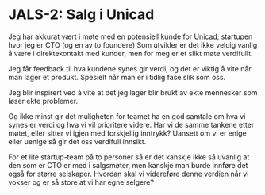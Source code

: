 # JALS-2: Salg i Unicad

Jeg har akkurat vært i møte med en potensiell kunde for [Unicad], startupen hvor jeg er CTO (og en
av to foundere) Som utvikler er det ikke veldig vanlig å være i direktekontakt med kunder, men for
meg er et slikt møte verdifullt.

Jeg får feedback til hva kundene synes gir verdi, og det er viktig å vite når man lager et produkt.
Spesielt når man er i tidlig fase slik som oss.

Jeg blir inspirert ved å vite at det jeg lager blir brukt av ekte mennesker som løser ekte
problemer.

Og ikke minst gir det muligheten for teamet ha en god samtale om hva vi synes er verdi og hva vi vil
prioritere videre. Har vi de samme tankene etter møtet, eller sitter vi igjen med forskjellig
inntrykk? Uansett om vi er enige eller uenige så gir det oss verdifull innsikt.

For et lite startup-team på to personer så er det kanskje ikke så uvanlig at den som er CTO er med i
salgsmøter, men kanskje man burde innføre det også for større selskaper. Hvordan skal vi videreføre
denne verdien når vi vokser og er så store at vi har egne selgere?

[Unicad]: https://unicad.tech
